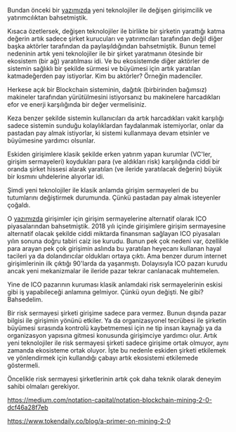 

Bundan önceki bir [yazımızda](https://ademimerkezi.com/genel/2018/05/17/degisen-girisimcilik-ve-yatirimcilik.html) yeni teknolojiler ile değişen girişimcilik ve yatırımcılıktan bahsetmiştik. 

Kısaca özetlersek, değişen teknolojiler ile birlikte bir şirketin yarattığı katma değerin artık sadece şirket kurucuları ve yatırımcıları tarafından değil diğer başka aktörler tarafından da paylaşıldığından bahsetmiştik. Bunun temel nedeninin artık yeni teknolojiler ile bir şirket yaratmanın ötesinde bir ekosistem (bir ağ) yaratılması idi. Ve bu ekosistemde diğer aktörler de sistemin sağlıklı bir şekilde sürmesi ve büyümesi için artık yaratılan katmadeğerden pay istiyorlar. Kim bu aktörler? Örneğin madenciler. 

Herkese açık bir Blockchain sisteminin, dağıtık (birbirinden bağımsız) makineler tarafından yürütülmesini istiyorsanız bu makinelere harcadıkları efor ve enerji karşılığında bir değer vermelisiniz. 

Keza benzer şekilde sistemin kullanıcıları da artık harcadıkları vakit karşılığı sadece sistemin sunduğu kolaylıklardan faydalanmak istemiyorlar, onlar da pastadan pay almak istiyorlar, ki sistemi kullanmaya devam etsinler ve büyümesine yardımcı olsunlar. 

Eskiden girişimlere klasik şekilde erken yatırım yapan kurumlar (VC'ler, girişim sermayeleri) koydukları para (ve aldıkları risk) karşılığında ciddi bir oranda şirket hissesi alarak yaratılan (ve ileride yaratılacak değerin) büyük bir kısmını uhdelerine alıyorlar idi. 

Şimdi yeni teknolojiler ile klasik anlamda girişim sermayeleri de bu tutumlarını değiştirmek durumunda. Çünkü pastadan pay almak isteyenler çoğaldı. 

O [yazımızda](https://ademimerkezi.com/genel/2018/05/17/degisen-girisimcilik-ve-yatirimcilik.html) girişimler için girişim sermayelerine alternatif olarak ICO piyasalarından bahsetmiştik. 2018 yılı içinde girişimlere girişim sermayesine alternatif olacak şekilde ciddi miktarda finansman sağlayan ICO piyasaları yılın sonuna doğru tabiri caiz ise kurudu. Bunun pek çok nedeni var, özellikle para arayan pek çok girişimin aslında bu yaratılan heyecanı kullanan hayal tacileri ya da dolandırıcılar oldukları ortaya çıktı. Ama benzer durum internet girişimlerinin ilk çıktığı 90'larda da yaşanmıştı. Dolayısıyla ICO pazarı kurudu ancak yeni mekanizmalar ile ileride pazar tekrar canlanacak muhtemelen. 

Yine de ICO pazarının kuruması klasik anlamdaki risk sermayelerinin eskisi gibi iş yapabileceği anlamına gelmiyor. Çünkü oyun değişti. Ne gibi? Bahsedelim. 

Bir risk sermayesi şirketi girişime sadece para vermez. Bunun dışında pazar bilgisi ile girişimin yönünü etkiler. Ya da organizasyonel tecrübesi ile şirketin büyümesi sırasında kontrolü kaybetmemesi için ne tip insan kaynağı ya da organizasyon yapısına gitmesi konusunda girişimciye yardımcı olur. Artık yeni teknolojiler ile risk sermayesi şirketi sadece girişime ortak olmuyor, aynı zamanda ekosisteme ortak oluyor. İşte bu nedenle eskiden şirketi etkilemek ve yönlendirmek için kullandığı çabayı artık ekosistemi etkilemede göstermeli. 

Öncelikle risk sermayesi şirketlerinin artık çok daha teknik olarak deneyim sahibi olmaları gerekiyor. 


https://medium.com/notation-capital/notation-blockchain-mining-2-0-dcf46a28f7eb

https://www.tokendaily.co/blog/a-primer-on-mining-2-0

